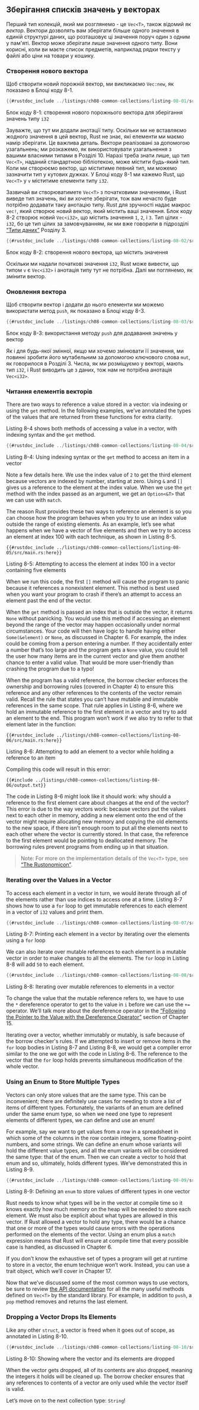 ## Зберігання списків значень у векторах

Перший тип колекцій, який ми розглянемо - це `Vec<T>`, також відомий як *вектор*. Вектори дозволять вам зберігати більше одного значення в єдиній структурі даних, що розташовує ці значення поруч один з одним у пам'яті. Вектор може зберігати лише значення одного типу. Вони корисні, коли ви маєте список предметів, наприклад рядки тексту у файлі або ціни на товари у кошику.

### Створення нового вектора

Щоб створити новий порожній вектор, ми викликаємо `Vec:new`, як показано в Блоці коду 8-1.

```rust
{{#rustdoc_include ../listings/ch08-common-collections/listing-08-01/src/main.rs:here}}
```


<span class="caption">Блок коду 8-1: створення нового порожнього вектора для зберігання значень типу `i32`</span>

Зауважте, що тут ми додали анотації типу. Оскільки ми не вставляємо жодного значення в цей вектор, Rust не знає, які елементи ми маємо намір зберігати. Це важлива деталь. Вектори реалізовані за допомогою узагальнень; ми розкажемо, як використовувати узагальнення з вашими власними типами в Розділі 10. Наразі треба знати лише, що тип `Vec<T>`, наданий стандартною бібліотекою, може містити будь-який тип. Коли ми створюємо вектор, що міститиме певний тип, ми можемо зазначити тип у кутових дужках. У Блоці коду 8-1 ми кажемо Rust, що `Vec<T>` у `v` міститиме елементи типу `i32`.

Зазвичай ви створюватимете `Vec<T>` з початковими значеннями, і Rust виведе тип значень, які ви хочете зберігати, тож вам нечасто буде потрібно додавати таку анотацію типу. Rust для зручності надає макрос `vec!`, який створює новий вектор, який містить ваші значення. Блок коду 8-2 створює новий `Vec<i32>`, що містить значення `1`, `2`, і `3`. Тип цілих - `i32`, бо це тип цілих за замовчуванням, як ми вже говорили в підрозділі [“Типи даних”][data-types]<!-- ignore --> Розділу 3.

```rust
{{#rustdoc_include ../listings/ch08-common-collections/listing-08-02/src/main.rs:here}}
```


<span class="caption">Блок коду 8-2: створення нового вектора, що містить значення</span>

Оскільки ми надали початкові значення `i32`, Rust може вивести, що типом `v` є `Vec<i32>` і анотація типу тут не потрібна. Далі ми поглянемо, як змінити вектор.

### Оновлення вектора

Щоб створити вектор і додати до нього елементи ми можемо використати метод `push`, як показано в Блоці коду 8-3.

```rust
{{#rustdoc_include ../listings/ch08-common-collections/listing-08-03/src/main.rs:here}}
```


<span class="caption">Блок коду 8-3: використання методу `push` для додавання значень у вектор</span>

Як і для будь-якої змінної, якщо ми хочемо змінювати її значення, ми повинні зробити його мутабельним за допомогою ключового слова `mut`, як говорилося в Розділі 3. Числа, як ми розміщуємо у векторі, мають тип `i32`, і Rust виводить це з даних, тож нам не потрібна анотація `Vec<i32>`.

### Читання елементів векторів

There are two ways to reference a value stored in a vector: via indexing or using the `get` method. In the following examples, we’ve annotated the types of the values that are returned from these functions for extra clarity.

Listing 8-4 shows both methods of accessing a value in a vector, with indexing syntax and the `get` method.

```rust
{{#rustdoc_include ../listings/ch08-common-collections/listing-08-04/src/main.rs:here}}
```


<span class="caption">Listing 8-4: Using indexing syntax or the `get` method to access an item in a vector</span>

Note a few details here. We use the index value of `2` to get the third element because vectors are indexed by number, starting at zero. Using `&` and `[]` gives us a reference to the element at the index value. When we use the `get` method with the index passed as an argument, we get an `Option<&T>` that we can use with `match`.

The reason Rust provides these two ways to reference an element is so you can choose how the program behaves when you try to use an index value outside the range of existing elements. As an example, let’s see what happens when we have a vector of five elements and then we try to access an element at index 100 with each technique, as shown in Listing 8-5.

```rust,should_panic,panics
{{#rustdoc_include ../listings/ch08-common-collections/listing-08-05/src/main.rs:here}}
```


<span class="caption">Listing 8-5: Attempting to access the element at index 100 in a vector containing five elements</span>

When we run this code, the first `[]` method will cause the program to panic because it references a nonexistent element. This method is best used when you want your program to crash if there’s an attempt to access an element past the end of the vector.

When the `get` method is passed an index that is outside the vector, it returns `None` without panicking. You would use this method if accessing an element beyond the range of the vector may happen occasionally under normal circumstances. Your code will then have logic to handle having either `Some(&element)` or `None`, as discussed in Chapter 6. For example, the index could be coming from a person entering a number. If they accidentally enter a number that’s too large and the program gets a `None` value, you could tell the user how many items are in the current vector and give them another chance to enter a valid value. That would be more user-friendly than crashing the program due to a typo!

When the program has a valid reference, the borrow checker enforces the ownership and borrowing rules (covered in Chapter 4) to ensure this reference and any other references to the contents of the vector remain valid. Recall the rule that states you can’t have mutable and immutable references in the same scope. That rule applies in Listing 8-6, where we hold an immutable reference to the first element in a vector and try to add an element to the end. This program won’t work if we also try to refer to that element later in the function:


```rust,ignore,does_not_compile
{{#rustdoc_include ../listings/ch08-common-collections/listing-08-06/src/main.rs:here}}
```


<span class="caption">Listing 8-6: Attempting to add an element to a vector while holding a reference to an item</span>

Compiling this code will result in this error:


```console
{{#include ../listings/ch08-common-collections/listing-08-06/output.txt}}
```

The code in Listing 8-6 might look like it should work: why should a reference to the first element care about changes at the end of the vector? This error is due to the way vectors work: because vectors put the values next to each other in memory, adding a new element onto the end of the vector might require allocating new memory and copying the old elements to the new space, if there isn’t enough room to put all the elements next to each other where the vector is currently stored. In that case, the reference to the first element would be pointing to deallocated memory. The borrowing rules prevent programs from ending up in that situation.

> Note: For more on the implementation details of the `Vec<T>` type, see [“The Rustonomicon”][nomicon].

### Iterating over the Values in a Vector

To access each element in a vector in turn, we would iterate through all of the elements rather than use indices to access one at a time. Listing 8-7 shows how to use a `for` loop to get immutable references to each element in a vector of `i32` values and print them.

```rust
{{#rustdoc_include ../listings/ch08-common-collections/listing-08-07/src/main.rs:here}}
```


<span class="caption">Listing 8-7: Printing each element in a vector by iterating over the elements using a `for` loop</span>

We can also iterate over mutable references to each element in a mutable vector in order to make changes to all the elements. The `for` loop in Listing 8-8 will add `50` to each element.

```rust
{{#rustdoc_include ../listings/ch08-common-collections/listing-08-08/src/main.rs:here}}
```


<span class="caption">Listing 8-8: Iterating over mutable references to elements in a vector</span>

To change the value that the mutable reference refers to, we have to use the `*` dereference operator to get to the value in `i` before we can use the `+=` operator. We’ll talk more about the dereference operator in the [“Following the Pointer to the Value with the Dereference Operator”][deref]<!-- ignore -->
section of Chapter 15.

Iterating over a vector, whether immutably or mutably, is safe because of the borrow checker's rules. If we attempted to insert or remove items in the `for` loop bodies in Listing 8-7 and Listing 8-8, we would get a compiler error similar to the one we got with the code in Listing 8-6. The reference to the vector that the `for` loop holds prevents simultaneous modification of the whole vector.

### Using an Enum to Store Multiple Types

Vectors can only store values that are the same type. This can be inconvenient; there are definitely use cases for needing to store a list of items of different types. Fortunately, the variants of an enum are defined under the same enum type, so when we need one type to represent elements of different types, we can define and use an enum!

For example, say we want to get values from a row in a spreadsheet in which some of the columns in the row contain integers, some floating-point numbers, and some strings. We can define an enum whose variants will hold the different value types, and all the enum variants will be considered the same type: that of the enum. Then we can create a vector to hold that enum and so, ultimately, holds different types. We’ve demonstrated this in Listing 8-9.

```rust
{{#rustdoc_include ../listings/ch08-common-collections/listing-08-09/src/main.rs:here}}
```


<span class="caption">Listing 8-9: Defining an `enum` to store values of different types in one vector</span>

Rust needs to know what types will be in the vector at compile time so it knows exactly how much memory on the heap will be needed to store each element. We must also be explicit about what types are allowed in this vector. If Rust allowed a vector to hold any type, there would be a chance that one or more of the types would cause errors with the operations performed on the elements of the vector. Using an enum plus a `match` expression means that Rust will ensure at compile time that every possible case is handled, as discussed in Chapter 6.

If you don’t know the exhaustive set of types a program will get at runtime to store in a vector, the enum technique won’t work. Instead, you can use a trait object, which we’ll cover in Chapter 17.

Now that we’ve discussed some of the most common ways to use vectors, be sure to review [the API documentation][vec-api]<!-- ignore --> for all the many useful methods defined on `Vec<T>` by the standard library. For example, in addition to `push`, a `pop` method removes and returns the last element.

### Dropping a Vector Drops Its Elements

Like any other `struct`, a vector is freed when it goes out of scope, as annotated in Listing 8-10.

```rust
{{#rustdoc_include ../listings/ch08-common-collections/listing-08-10/src/main.rs:here}}
```


<span class="caption">Listing 8-10: Showing where the vector and its elements are dropped</span>

When the vector gets dropped, all of its contents are also dropped, meaning the integers it holds will be cleaned up. The borrow checker ensures that any references to contents of a vector are only used while the vector itself is valid.

Let’s move on to the next collection type: `String`!

[data-types]: ch03-02-data-types.html#data-types
[nomicon]: ../nomicon/vec/vec.html
[vec-api]: ../std/vec/struct.Vec.html
[deref]: ch15-02-deref.html#following-the-pointer-to-the-value-with-the-dereference-operator
